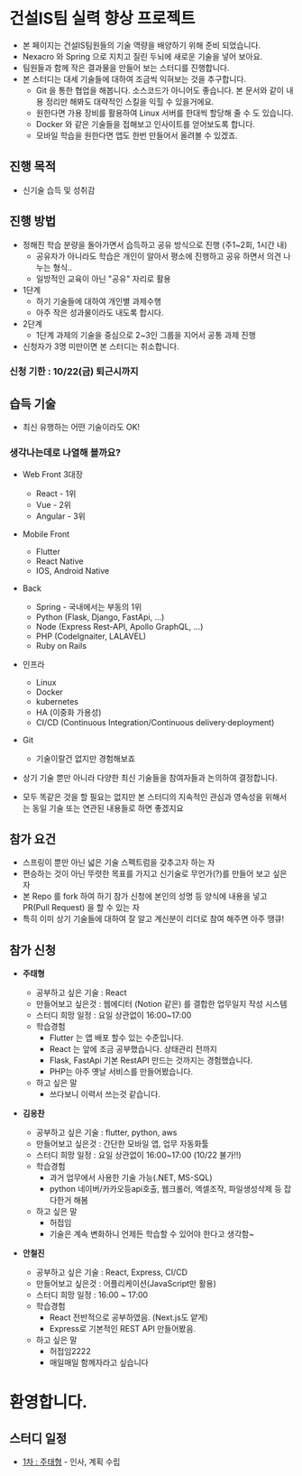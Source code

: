 # 건설IS팀 실력 향상 프로젝트

- 본 페이지는 건설IS팀원들의 기술 역량을 배양하기 위해 준비 되었습니다.
- Nexacro 와 Spring 으로 지치고 질린 두뇌에 새로운 기술을 넣어 보아요.
- 팀원들과 함께 작은 결과물을 만들어 보는 스터디를 진행합니다.
- 본 스터디는 대세 기술들에 대하여 조금씩 익혀보는 것을 추구합니다.
  - Git 을 통한 협업을 해봅니다. 소스코드가 아니어도 좋습니다. 본 문서와 같이 내용 정리만 해봐도 대략적인 스킬을 익힐 수 있을거에요.
  - 원한다면 가용 장비를 활용하여 Linux 서버를 한대씩 할당해 줄 수 도 있습니다.
  - Docker 와 같은 기술들을 접해보고 인사이트를 얻어보도록 합니다.
  - 모바일 학습을 원한다면 앱도 한번 만들어서 올려볼 수 있겠죠.

## 진행 목적

- 신기술 습득 및 성취감

## 진행 방법

- 정해진 학습 분량을 돌아가면서 습득하고 공유 방식으로 진행 (주1~2회, 1시간 내)
  - 공유자가 아니라도 학습은 개인이 알아서 평소에 진행하고 공유 하면서 의견 나누는 형식..
  - 일방적인 교육이 아닌 "공유" 자리로 활용
- 1단계
  - 하기 기술들에 대하여 개인별 과제수행
  - 아주 작은 성과물이라도 내도록 합시다.
- 2단계
  - 1단계 과제의 기술을 중심으로 2~3인 그룹을 지어서 공통 과제 진행
- 신청자가 3명 미만이면 본 스터디는 취소합니다.

### 신청 기한 : 10/22(금) 퇴근시까지

## 습득 기술

- 최신 유행하는 어떤 기술이라도 OK!

### 생각나는데로 나열해 볼까요?

- Web Front 3대장
  - React - 1위
  - Vue - 2위
  - Angular - 3위
- Mobile Front
  - Flutter
  - React Native
  - IOS, Android Native
- Back
  - Spring - 국내에서는 부동의 1위
  - Python (Flask, Django, FastApi, ...)
  - Node (Express Rest-API, Apollo GraphQL, ...)
  - PHP (CodeIgnaiter, LALAVEL)
  - Ruby on Rails
- 인프라
  - Linux
  - Docker
  - kubernetes
  - HA (이중화 가용성)
  - CI/CD (Continuous Integration/Continuous delivery·deployment)
- Git

  - 기술이랄건 없지만 경험해보죠

- 상기 기술 뿐만 아니라 다양한 최신 기술들을 참여자들과 논의하여 결정합니다.
- 모두 똑같은 것을 할 필요는 없지만 본 스터디의 지속적인 관심과 영속성을 위해서는 동일 기술 또는 연관된 내용들로 하면 좋겠지요

## 참가 요건

- 스프링이 뿐만 아닌 넓은 기술 스펙트럼을 갖추고자 하는 자
- 편승하는 것이 아닌 뚜렷한 목표를 가지고 신기술로 무언가(?)를 만들어 보고 싶은 자
- 본 Repo 를 fork 하여 하기 참가 신청에 본인의 성명 등 양식에 내용을 넣고 PR(Pull Request) 을 할 수 있는 자
- 특히 이미 상기 기술들에 대하여 잘 알고 계신분이 리더로 참여 해주면 아주 땡큐!

## 참가 신청

- **주태형**

  - 공부하고 싶은 기술 : React
  - 만들어보고 싶은것 : 웹에디터 (Notion 같은) 를 결합한 업무일지 작성 시스템
  - 스터디 희망 일정 : 요일 상관없이 16:00~17:00
  - 학습경험
    - Flutter 는 앱 배포 할수 있는 수준입니다.
    - React 는 앞에 조금 공부했습니다. 상태관리 전까지
    - Flask, FastApi 기본 RestAPI 만드는 것까지는 경험했습니다.
    - PHP는 아주 옛날 서비스를 만들어봤습니다.
  - 하고 싶은 말
    - 쓰다보니 이력서 쓰는것 같습니다.

- **김응찬**

  - 공부하고 싶은 기술 : flutter, python, aws
  - 만들어보고 싶은것 : 간단한 모바일 앱, 업무 자동화툴
  - 스터디 희망 일정 : 요일 상관없이 16:00~17:00 (10/22 불가!!)
  - 학습경험
    - 과거 업무에서 사용한 기술 가능(.NET, MS-SQL)
    - python 네이버/카카오등api호출, 웹크롤러, 엑셀조작, 파일생성삭제 등 잡다한거 해봄
  - 하고 싶은 말
    - 허접임
    - 기술은 계속 변화하니 언제든 학습할 수 있어야 한다고 생각함~

- **안철진**

  - 공부하고 싶은 기술 : React, Express, CI/CD
  - 만들어보고 싶은것 : 어플리케이션(JavaScript만 활용)
  - 스터디 희망 일정 : 16:00 ~ 17:00
  - 학습경험
    - React 전반적으로 공부하였음. (Next.js도 얕게)
    - Express로 기본적인 REST API 만들어봤음.
  - 하고 싶은 말
    - 허접임2222
    - 매일매일 함께자라고 싶습니다

# 환영합니다.

## 스터디 일정

- [1차 : 주태형](./moim/1_주태형.md) - 인사, 계획 수립
